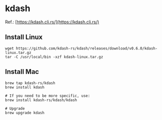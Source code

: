 # kdash
Ref.: [https://kdash.cli.rs/](https://kdash.cli.rs/)

## Install Linux
```
wget https://github.com/kdash-rs/kdash/releases/download/v0.6.0/kdash-linux.tar.gz
tar -C /usr/local/bin -xzf kdash-linux.tar.gz

```

## Install Mac
```
brew tap kdash-rs/kdash
brew install kdash

# If you need to be more specific, use:
brew install kdash-rs/kdash/kdash

# Upgrade
brew upgrade kdash
```
